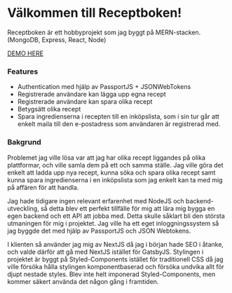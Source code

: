 # Välkommen till Receptboken!

Receptboken är ett hobbyprojekt som jag byggt på MERN-stacken. (MongoDB, Express, React, Node)

[DEMO HERE](https://receptboken.online)

### Features

- Authentication med hjälp av PassportJS + JSONWebTokens
- Registrerade användare kan lägga upp egna recept
- Registrerade användare kan spara olika recept
- Betygsätt olika recept
- Spara ingredienserna i recepten till en inköpslista, som i sin tur går att enkelt maila till den e-postadress som användaren är registrerad med.

### Bakgrund

Problemet jag ville lösa var att jag har olika recept liggandes på olika plattformar, och ville samla dem på ett och samma ställe. Jag ville göra det enkelt att ladda upp nya recept, kunna söka och spara olika recept samt kunna spara ingredienserna i en inköpslista som jag enkelt kan ta med mig på affären för att handla.

Jag hade tidigare ingen relevant erfarenhet med NodeJS och backend-utveckling, så detta blev ett perfekt tillfälle för mig att lära mig bygga en egen backend och ett API att jobba med. Detta skulle såklart bli den största utmaningen för mig i projektet. Jag ville ha ett eget inloggningssystem så jag byggde det med hjälp av PassportJS och JSON Webtokens.

I klienten så använder jag mig av NextJS då jag i början hade SEO i åtanke, och valde därför att gå med NextJS istället för GatsbyJS. Stylingen i projektet är byggt på Styled-Components istället för traditionell CSS då jag ville försöka hålla stylingen komponentbaserad och försöka undvika allt för djupt nestade styles. Blev inte helt imponerad Styled-Components, men kommer säkert använda det någon gång i framtiden.
